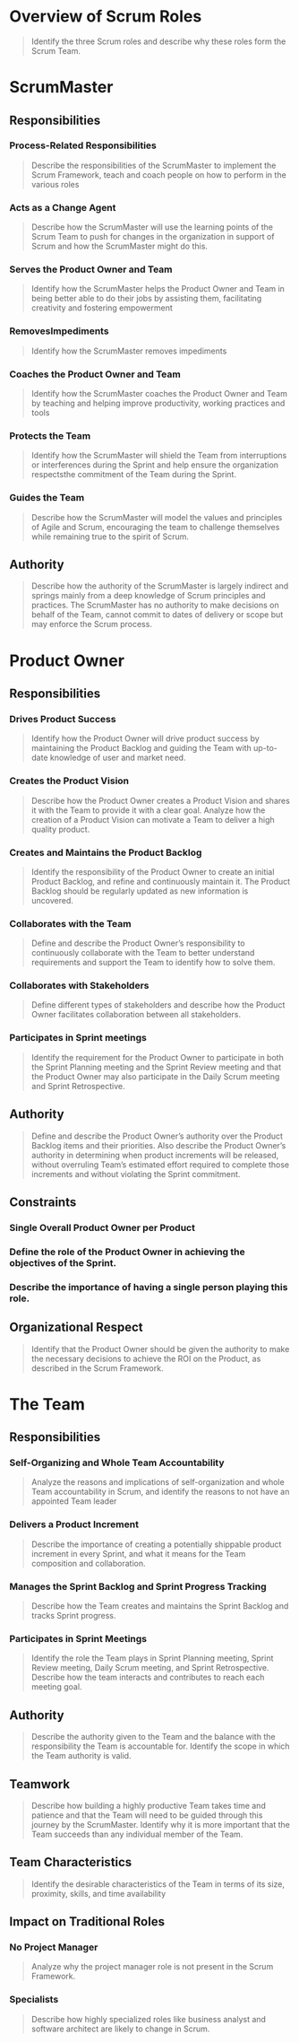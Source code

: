 # Overview of	Scrum Roles
> Identify the three Scrum roles and describe	why these roles form the Scrum Team.

# ScrumMaster

## Responsibilities
###	 Process-Related	Responsibilities

> Describe the responsibilities of	the ScrumMaster to	implement the Scrum Framework, teach and coach	people on how to	perform in	the various roles

### Acts as a Change Agent
> Describe how the ScrumMaster will use the learning points of the Scrum Team to push for	changes in the organization in	support of	Scrum and how the	ScrumMaster might do this.

### Serves the Product Owner and Team 
> Identify how the ScrumMaster helps the Product Owner and Team in	being better able to do their jobs	by assisting them, facilitating creativity and fostering	empowerment

### RemovesImpediments
> Identify how the ScrumMaster removes impediments	

### Coaches the Product Owner and Team
> Identify how the ScrumMaster coaches the Product Owner and Team by teaching and helping	improve productivity, working practices and tools

### Protects the Team
> Identify how the ScrumMaster will shield the Team from interruptions or interferences during the Sprint and help ensure the organization respectsthe commitment of	the Team during the Sprint.

### Guides the Team
> Describe how the ScrumMaster will model the values and principles of	Agile and Scrum, encouraging the team to	challenge themselves while	remaining true to	the spirit of Scrum.

## Authority
> Describe how the authority of	the ScrumMaster is largely indirect and springs mainly from a deep knowledge of Scrum principles and practices. The	ScrumMaster has no authority to make decisions	on behalf of	the Team, cannot	commit to dates of delivery or	scope but may enforce the Scrum process.


# Product Owner
## Responsibilities
### Drives Product Success
> Identify how the Product Owner will drive product success by maintaining the Product Backlog and guiding the Team with	up-to-date knowledge of	user and market need.

###	Creates the Product Vision
> Describe how the Product Owner creates a Product Vision and shares it with the Team to provide it with	a clear goal. Analyze how the creation of	a Product	Vision can motivate a Team to deliver a high quality product.

### Creates and Maintains the Product Backlog
> Identify the responsibility of	the Product Owner to	create an initial Product	Backlog, and refine and continuously maintain it. The Product Backlog should	be regularly updated as new information is uncovered.

### Collaborates with the Team
> Define and describe the Product Owner’s responsibility to continuously collaborate with the Team to better understand requirements and support	the	Team to	identify how to solve them.

### Collaborates with	Stakeholders
> Define different types of	stakeholders and describe how the Product Owner facilitates collaboration between all stakeholders.

### Participates in Sprint meetings
> Identify the requirement for the Product Owner to	participate in both the Sprint Planning	meeting and the Sprint Review meeting and that the Product Owner may also participate in	the Daily	Scrum meeting and Sprint Retrospective.

## Authority
> Define and	describe the Product Owner’s authority	over the Product Backlog items and	their priorities.	Also describe the Product Owner’s authority	in determining when	product increments	will be released, without	overruling Team’s estimated effort required to	complete those increments and without violating the Sprint commitment.

## Constraints
### Single Overall Product Owner per Product
### Define the role of	the Product Owner in achieving	the objectives of	the Sprint.	
### Describe the importance of	having a single person playing this	role.
## Organizational Respect
> Identify that the Product Owner should	be	given the authority to make the	necessary decisions to	achieve the ROI on the Product, as described in	the Scrum	Framework.

# The Team
## Responsibilities
### Self-Organizing	and Whole Team Accountability
> Analyze the reasons and	implications	of self-organization	and whole Team accountability in Scrum, and identify the reasons to not have an	appointed	Team leader

### Delivers a Product Increment
> Describe the importance of	creating a potentially shippable product increment in	every Sprint, and what it means for the Team composition and collaboration.

### Manages the Sprint Backlog and Sprint Progress Tracking
> Describe how the Team creates and maintains the Sprint Backlog and tracks Sprint progress.

### Participates in Sprint Meetings
> Identify the role the Team plays	in Sprint Planning	meeting, Sprint Review meeting, Daily	Scrum meeting, and Sprint Retrospective. Describe how the team interacts and contributes to reach each meeting goal.

## Authority
> Describe the authority given to the Team and the balance with the responsibility the Team is accountable for. Identify the scope in	which the Team authority is valid.

## Teamwork
> Describe how building a highly productive Team takes time and patience and that the Team will need to be guided through this	journey by the ScrumMaster. Identify why it is more important that the Team succeeds than any individual member of	the	Team.

## Team Characteristics
> Identify the desirable characteristics of	the Team in	terms of	its size, proximity, skills, and time availability

## Impact on Traditional Roles
### No Project Manager
> Analyze why the project manager role is not present in	the Scrum Framework.

###	 Specialists
> Describe how highly	specialized roles like	business analyst and software architect are	likely to	change in Scrum.
